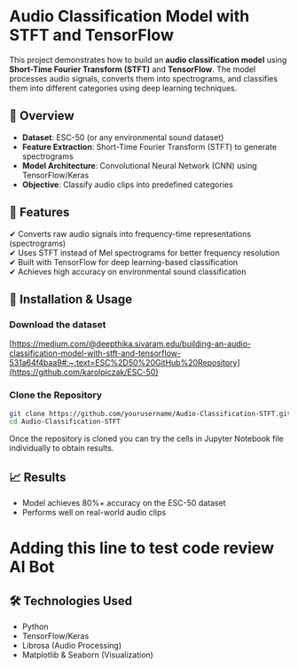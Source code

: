 # Audio Classification Model with STFT and TensorFlow  

This project demonstrates how to build an **audio classification model** using **Short-Time Fourier Transform (STFT)** and **TensorFlow**. The model processes audio signals, converts them into spectrograms, and classifies them into different categories using deep learning techniques.  

## 🔹 Overview  
- **Dataset**: ESC-50 (or any environmental sound dataset)  
- **Feature Extraction**: Short-Time Fourier Transform (STFT) to generate spectrograms  
- **Model Architecture**: Convolutional Neural Network (CNN) using TensorFlow/Keras  
- **Objective**: Classify audio clips into predefined categories  

## 📌 Features  
✔ Converts raw audio signals into frequency-time representations (spectrograms)  
✔ Uses STFT instead of Mel spectrograms for better frequency resolution  
✔ Built with TensorFlow for deep learning-based classification  
✔ Achieves high accuracy on environmental sound classification  


## 🚀 Installation & Usage  

### Download the dataset
[https://medium.com/@deepthika.sivaram.edu/building-an-audio-classification-model-with-stft-and-tensorflow-531a64f4baa9#:~:text=ESC%2D50%20GitHub%20Repository](https://github.com/karolpiczak/ESC-50)
### Clone the Repository  
```bash
git clone https://github.com/yourusername/Audio-Classification-STFT.git
cd Audio-Classification-STFT
```
Once the repository is cloned you can try the cells in Jupyter Notebook file individually to obtain results.

## 📈 Results

- Model achieves 80%+ accuracy on the ESC-50 dataset
- Performs well on real-world audio clips

# Adding this line to test code review AI Bot
## 🛠 Technologies Used
- Python
- TensorFlow/Keras
- Librosa (Audio Processing)
- Matplotlib & Seaborn (Visualization)

